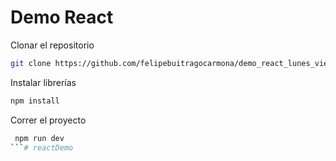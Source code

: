 # Demo React
Clonar el repositorio

```sh
git clone https://github.com/felipebuitragocarmona/demo_react_lunes_viernes.git
```

Instalar librerías
```sh
npm install
```

Correr el proyecto
```sh
 npm run dev 
```#   r e a c t D e m o  
 